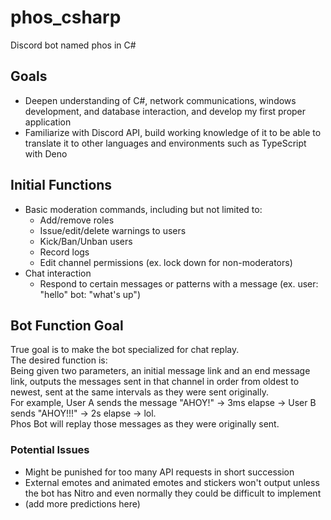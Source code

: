 # phos_csharp
Discord bot named phos in C#

## Goals
- Deepen understanding of C#, network communications, windows development, and database interaction, and develop my first proper application
- Familiarize with Discord API, build working knowledge of it to be able to translate it to other languages and environments such as TypeScript with Deno

## Initial Functions
- Basic moderation commands, including but not limited to:
    - Add/remove roles
    - Issue/edit/delete warnings to users
    - Kick/Ban/Unban users
    - Record logs
    - Edit channel permissions (ex. lock down for non-moderators)
- Chat interaction
    - Respond to certain messages or patterns with a message (ex. user: "hello" bot: "what's up")

## Bot Function Goal
True goal is to make the bot specialized for chat replay.\
The desired function is:\
    Being given two parameters, an initial message link and an end message link, outputs the messages sent in that channel in order from oldest to newest, sent at the same intervals as they were sent originally. \
    For example, User A sends the message "AHOY!" -> 3ms elapse -> User B sends "AHOY!!!" -> 2s elapse -> lol. \
    Phos Bot will replay those messages as they were originally sent. 

### Potential Issues
- Might be punished for too many API requests in short succession
- External emotes and animated emotes and stickers won't output unless the bot has Nitro and even normally they could be difficult to implement
- (add more predictions here)

